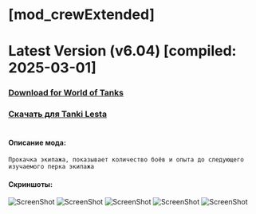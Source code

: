 # [mod_crewExtended]
# Latest Version (v6.04) [compiled: 2025-03-01]
### [**Download for World of Tanks**](https://github.com/spoter/spoter-mods/releases/download/latest/mod_crewExtended.zip)
### [**Скачать для Tanki Lesta**](https://github.com/spoter/spoter-mods/releases/download/latest/mod_crewExtended_RU.zip)
#
#### Описание мода:
    Прокачка экипажа, показывает количество боёв и опыта до следующего изучаемого перка экипажа

#### Скриншоты:
![ScreenShot](./screen.png)
![ScreenShot](./screen1.png)
![ScreenShot](./screen2.png)
![ScreenShot](./screen3.png)
![ScreenShot](./screen4.png)








